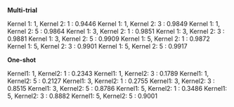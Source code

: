 **Multi-trial**

Kernel 1: 1, Kernel 2: 1 : 0.9446
Kernel 1: 1, Kernel 2: 3 : 0.9849
Kernel 1: 1, Kernel 2: 5 : 0.9864
Kernel 1: 3, Kernel 2: 1 : 0.9851
Kernel 1: 3, Kernel 2: 3 : 0.9881
Kernel 1: 3, Kernel 2: 5 : 0.9909
Kernel 1: 5, Kernel 2: 1 : 0.9872
Kernel 1: 5, Kernel 2: 3 : 0.9901
Kernel 1: 5, Kernel 2: 5 : 0.9917

**One-shot**

Kernel1: 1, Kernel2: 1 : 0.2343
Kernel1: 1, Kernel2: 3 : 0.1789
Kernel1: 1, Kernel2: 5 : 0.2127
Kernel1: 3, Kernel2: 1 : 0.2755
Kernel1: 3, Kernel2: 3 : 0.8515
Kernel1: 3, Kernel2: 5 : 0.8786
Kernel1: 5, Kernel2: 1 : 0.3486
Kernel1: 5, Kernel2: 3 : 0.8882
Kernel1: 5, Kernel2: 5 : 0.9001